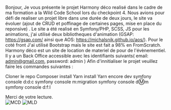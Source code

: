 Bonjour, 
Je vous présente le projet Harmony déco realisé dans le cadre de ma formation a la Wild Code School lors du checkpoint 4.
Nous avions pour défi de realiser un projet libre dans une durée de deux jours, le site va évoluer (ajout de CRUD et poffinage de certaines pages, mise en place du reponsive) .
Le site a été realisé en Symfony/PHP, SCSS, JS pour les animations, j'ai utilisé deux bibliotheques d'animation (GSAP: https://gsap.com/ ainsi que AOS: https://michalsnik.github.io/aos/).
Pour le coté front J'ai utilisé Bootstrap mais le site est fait a 98% en FromScratch.
Harmony déco est un site de location de materiel de pour de l'évènementiel.
Il y a un Back Office accessible avec les identifiants suivants( email: admin@gmail.com, password: admin )
Afin d'innitialiser le projet veuillez faire les commandes suivantes :

  Cloner le repo
  Composer install
  Yarn install
  Yarn encore dev
  symfony console d:d:c
  symfony console m:migration
  symfony console d:m:m
  symfony console d:f:l

Merci de votre lecture. <br>
![MCD](https://github.com/Jeynox/harmony_deco/assets/118815455/b7bdcea4-e4ab-4ce0-ac98-f2c17787d191)
![MLD](https://github.com/Jeynox/harmony_deco/assets/118815455/4ed87caf-247d-4b9f-afee-208f032ecaf8)
